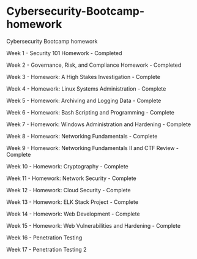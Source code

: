# Cybersecurity-Bootcamp-homework
Cybersecurity Bootcamp homework

Week 1 - Security 101 Homework - Completed

Week 2 - Governance, Risk, and Compliance Homework - Completed

Week 3 - Homework: A High Stakes Investigation - Complete

Week 4 - Homework: Linux Systems Administration - Complete

Week 5 - Homework: Archiving and Logging Data - Complete

Week 6 - Homework: Bash Scripting and Programming - Complete

Week 7 - Homework: Windows Administration and Hardening - Complete

Week 8 - Homework: Networking Fundamentals - Complete

Week 9 - Homework: Networking Fundamentals II and CTF Review - Complete

Week 10 - Homework: Cryptography - Complete

Week 11 - Homework: Network Security - Complete

Week 12 - Homework: Cloud Security - Complete

Week 13 - Homework: ELK Stack Project - Complete

Week 14 - Homework: Web Development - Complete

Week 15 - Homework: Web Vulnerabilities and Hardening - Complete

Week 16 - Penetration Testing

Week 17 - Penetration Testing 2
